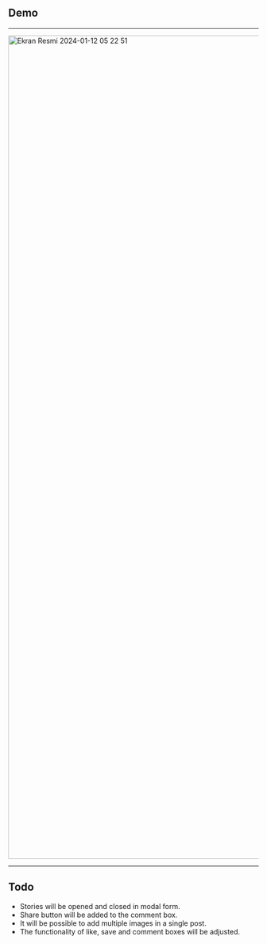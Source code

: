 
## Demo
-----
<img width="1658" alt="Ekran Resmi 2024-01-12 05 22 51" src="https://github.com/erencansev/patika-bootcamp-assignments/assets/109366452/fc501aac-62a1-4659-accb-1fa2dcb01867">

-----

## Todo
- Stories will be opened and closed in modal form. 
- Share button will be added to the comment box.
- It will be possible to add multiple images in a single post.
- The functionality of like, save and comment boxes will be adjusted.

